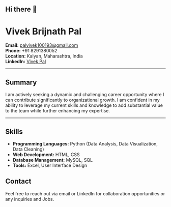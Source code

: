 ## Hi there 👋

# Vivek Brijnath Pal

**Email:** [palvivek100193@gmail.com](mailto:palvivek100193@gmail.com)  
**Phone:** +91 8291380052  
**Location:** Kalyan, Maharashtra, India  
**LinkedIn:** [Vivek Pal](https://www.linkedin.com/in/vivek-pal-8b46a7207/)  

---

## Summary
I am actively seeking a dynamic and challenging career opportunity where I can contribute significantly to organizational growth. I am confident in my ability to leverage my current skills and knowledge to add substantial value to the team while further enhancing my expertise.

---

## Skills
- **Programming Languages:** Python (Data Analysis, Data Visualization, Data Cleaning)
- **Web Development:** HTML, CSS
- **Database Management:** MySQL, SQL
- **Tools:** Excel, User Interface Design


## Contact
Feel free to reach out via email or LinkedIn for collaboration opportunities or any inquiries and Jobs.

